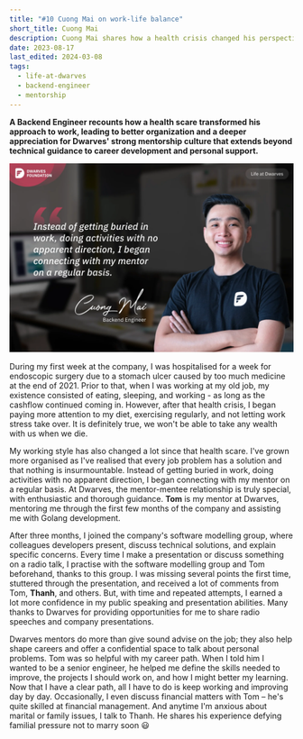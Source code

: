 ```yaml
---
title: "#10 Cuong Mai on work-life balance"
short_title: Cuong Mai
description: Cuong Mai shares how a health crisis changed his perspective on work-life balance and the importance of mentorship at Dwarves Foundation
date: 2023-08-17
last_edited: 2024-03-08
tags:
  - life-at-dwarves
  - backend-engineer
  - mentorship
---
```


**A Backend Engineer recounts how a health scare transformed his approach to work, leading to better organization and a deeper appreciation for Dwarves' strong mentorship culture that extends beyond technical guidance to career development and personal support.**

![Cuong Mai - BE Engineer at Dwarves](assets/notion-image-1744012334412-sgoaz.webp)

During my first week at the company, I was hospitalised for a week for endoscopic surgery due to a stomach ulcer caused by too much medicine at the end of 2021. Prior to that, when I was working at my old job, my existence consisted of eating, sleeping, and working - as long as the cashflow continued coming in. However, after that health crisis, I began paying more attention to my diet, exercising regularly, and not letting work stress take over. It is definitely true, we won't be able to take any wealth with us when we die.

My working style has also changed a lot since that health scare. I've grown more organised as I've realised that every job problem has a solution and that nothing is insurmountable. Instead of getting buried in work, doing activities with no apparent direction, I began connecting with my mentor on a regular basis. At Dwarves, the mentor-mentee relationship is truly special, with enthusiastic and thorough guidance. **Tom** is my mentor at Dwarves, mentoring me through the first few months of the company and assisting me with Golang development.

After three months, I joined the company's software modelling group, where colleagues developers present, discuss technical solutions, and explain specific concerns. Every time I make a presentation or discuss something on a radio talk, I practise with the software modelling group and Tom beforehand, thanks to this group. I was missing several points the first time, stuttered through the presentation, and received a lot of comments from Tom, **Thanh**, and others. But, with time and repeated attempts, I earned a lot more confidence in my public speaking and presentation abilities. Many thanks to Dwarves for providing opportunities for me to share radio speeches and company presentations.

Dwarves mentors do more than give sound advise on the job; they also help shape careers and offer a confidential space to talk about personal problems. Tom was so helpful with my career path. When I told him I wanted to be a senior engineer, he helped me define the skills needed to improve, the projects I should work on, and how I might better my learning. Now that I have a clear path, all I have to do is keep working and improving day by day. Occasionally, I even discuss financial matters with Tom – he's quite skilled at financial management. And anytime I'm anxious about marital or family issues, I talk to Thanh. He shares his experience defying familial pressure not to marry soon 😃
